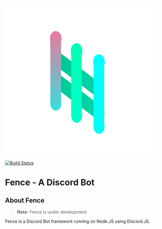 <p align="center">
  <img height="500px" src="fence.png">
</p>

[![Build Status](https://travis-ci.org/LeeviKopakkala/Fence.svg?branch=development)](https://travis-ci.org/LeeviKopakkala/Fence.svg?branch=development)

# Fence - A Discord Bot

## About Fence

> **Note:** Fence is under development.

Fence is a Discord Bot framework running on Node.JS using Discord.JS.


